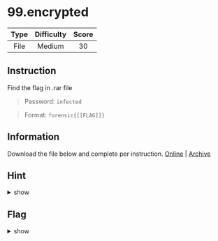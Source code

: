 # 99.encrypted

| Type | Difficulty | Score |
| :--: | :--------: | :---: |
| File |   Medium   |  30   |

## Instruction

Find the flag in .rar file

> Password: `infected`

> Format: `forensic{[[FLAG]]}`

## Information

Download the file below and complete per instruction.
[Online](https://storage.googleapis.com/secplayground-event/hackloween2022/99.encrypted.zip) | [Archive](99.encrypted.zip)

## Hint

<details>
<summary>show</summary>
Unrar file until file picture that have flag
</details>

## Flag

<details>
<summary>show</summary>

`forensics{JACK_O_LATTERN}`

</details>
